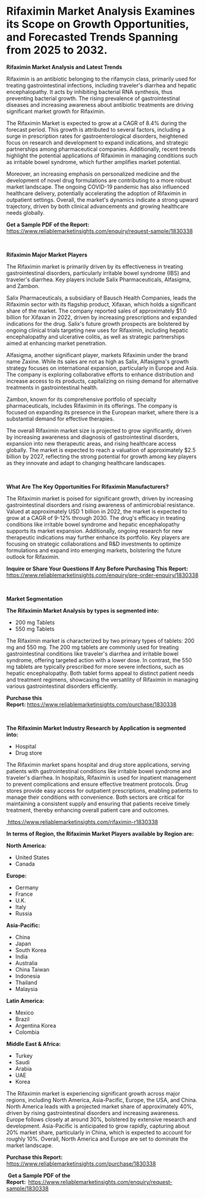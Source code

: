 <p><h1>Rifaximin Market Analysis Examines its Scope on Growth Opportunities, and Forecasted Trends Spanning from 2025 to 2032.</h1></p><p><strong>Rifaximin Market Analysis and Latest Trends</strong></p>
<p><p>Rifaximin is an antibiotic belonging to the rifamycin class, primarily used for treating gastrointestinal infections, including traveler's diarrhea and hepatic encephalopathy. It acts by inhibiting bacterial RNA synthesis, thus preventing bacterial growth. The rising prevalence of gastrointestinal diseases and increasing awareness about antibiotic treatments are driving significant market growth for Rifaximin.</p><p>The Rifaximin Market is expected to grow at a CAGR of 8.4% during the forecast period. This growth is attributed to several factors, including a surge in prescription rates for gastroenterological disorders, heightened focus on research and development to expand indications, and strategic partnerships among pharmaceutical companies. Additionally, recent trends highlight the potential applications of Rifaximin in managing conditions such as irritable bowel syndrome, which further amplifies market potential.</p><p>Moreover, an increasing emphasis on personalized medicine and the development of novel drug formulations are contributing to a more robust market landscape. The ongoing COVID-19 pandemic has also influenced healthcare delivery, potentially accelerating the adoption of Rifaximin in outpatient settings. Overall, the market's dynamics indicate a strong upward trajectory, driven by both clinical advancements and growing healthcare needs globally.</p></p>
<p><strong>Get a Sample PDF of the Report:&nbsp;</strong> <a href="https://www.reliablemarketinsights.com/enquiry/request-sample/1830338?utm_campaign=2193&utm_medium=2&utm_source=Github&utm_content=ia&utm_term=19042025&utm_id=rifaximin">https://www.reliablemarketinsights.com/enquiry/request-sample/1830338</a></p>
<p>&nbsp;</p>
<p><strong>Rifaximin Major Market Players</strong></p>
<p><p>The Rifaximin market is primarily driven by its effectiveness in treating gastrointestinal disorders, particularly irritable bowel syndrome (IBS) and traveler's diarrhea. Key players include Salix Pharmaceuticals, Alfasigma, and Zambon.</p><p>Salix Pharmaceuticals, a subsidiary of Bausch Health Companies, leads the Rifaximin sector with its flagship product, Xifaxan, which holds a significant share of the market. The company reported sales of approximately $1.0 billion for Xifaxan in 2022, driven by increasing prescriptions and expanded indications for the drug. Salix's future growth prospects are bolstered by ongoing clinical trials targeting new uses for Rifaximin, including hepatic encephalopathy and ulcerative colitis, as well as strategic partnerships aimed at enhancing market penetration.</p><p>Alfasigma, another significant player, markets Rifaximin under the brand name Zaxine. While its sales are not as high as Salix, Alfasigma's growth strategy focuses on international expansion, particularly in Europe and Asia. The company is exploring collaborative efforts to enhance distribution and increase access to its products, capitalizing on rising demand for alternative treatments in gastrointestinal health.</p><p>Zambon, known for its comprehensive portfolio of specialty pharmaceuticals, includes Rifaximin in its offerings. The company is focused on expanding its presence in the European market, where there is a substantial demand for effective therapies.</p><p>The overall Rifaximin market size is projected to grow significantly, driven by increasing awareness and diagnosis of gastrointestinal disorders, expansion into new therapeutic areas, and rising healthcare access globally. The market is expected to reach a valuation of approximately $2.5 billion by 2027, reflecting the strong potential for growth among key players as they innovate and adapt to changing healthcare landscapes.</p></p>
<p>&nbsp;</p>
<p><strong>What Are The Key Opportunities For Rifaximin Manufacturers?</strong></p>
<p><p>The Rifaximin market is poised for significant growth, driven by increasing gastrointestinal disorders and rising awareness of antimicrobial resistance. Valued at approximately USD 1 billion in 2022, the market is expected to grow at a CAGR of 9-12% through 2030. The drug's efficacy in treating conditions like irritable bowel syndrome and hepatic encephalopathy supports its market expansion. Additionally, ongoing research for new therapeutic indications may further enhance its portfolio. Key players are focusing on strategic collaborations and R&D investments to optimize formulations and expand into emerging markets, bolstering the future outlook for Rifaximin.</p></p>
<p><strong>Inquire or Share Your Questions If Any Before Purchasing This Report:</strong> <a href="https://www.reliablemarketinsights.com/enquiry/pre-order-enquiry/1830338?utm_campaign=2193&utm_medium=2&utm_source=Github&utm_content=ia&utm_term=19042025&utm_id=rifaximin">https://www.reliablemarketinsights.com/enquiry/pre-order-enquiry/1830338</a></p>
<p>&nbsp;</p>
<p><strong>Market Segmentation</strong></p>
<p><strong>The Rifaximin Market Analysis by types is segmented into:</strong></p>
<p><ul><li>200 mg Tablets</li><li>550 mg Tablets</li></ul></p>
<p><p>The Rifaximin market is characterized by two primary types of tablets: 200 mg and 550 mg. The 200 mg tablets are commonly used for treating gastrointestinal conditions like traveler's diarrhea and irritable bowel syndrome, offering targeted action with a lower dose. In contrast, the 550 mg tablets are typically prescribed for more severe infections, such as hepatic encephalopathy. Both tablet forms appeal to distinct patient needs and treatment regimens, showcasing the versatility of Rifaximin in managing various gastrointestinal disorders efficiently.</p></p>
<p><strong>Purchase this Report:&nbsp;</strong><a href="https://www.reliablemarketinsights.com/purchase/1830338?utm_campaign=2193&utm_medium=2&utm_source=Github&utm_content=ia&utm_term=19042025&utm_id=rifaximin">https://www.reliablemarketinsights.com/purchase/1830338</a></p>
<p>&nbsp;</p>
<p><strong>The Rifaximin Market Industry Research by Application is segmented into:</strong></p>
<p><ul><li>Hospital</li><li>Drug store</li></ul></p>
<p><p>The Rifaximin market spans hospital and drug store applications, serving patients with gastrointestinal conditions like irritable bowel syndrome and traveler's diarrhea. In hospitals, Rifaximin is used for inpatient management to prevent complications and ensure effective treatment protocols. Drug stores provide easy access for outpatient prescriptions, enabling patients to manage their conditions with convenience. Both sectors are critical for maintaining a consistent supply and ensuring that patients receive timely treatment, thereby enhancing overall patient care and outcomes.</p></p>
<p><a href="https://www.reliablemarketinsights.com/rifaximin-r1830338?utm_campaign=2193&utm_medium=2&utm_source=Github&utm_content=ia&utm_term=19042025&utm_id=rifaximin">&nbsp;https://www.reliablemarketinsights.com/rifaximin-r1830338</a></p>
<p><strong>In terms of Region, the Rifaximin Market Players available by Region are:</strong></p>
<p>
    <p> <strong> North America: </strong>
        <ul>
            <li>United States</li>
            <li>Canada</li>
        </ul>
        </p> 
    <p> <strong> Europe: </strong>
        <ul>
            <li>Germany</li>
            <li>France</li>
            <li>U.K.</li>
            <li>Italy</li>
            <li>Russia</li>
        </ul>
        </p> 
    <p> <strong> Asia-Pacific: </strong>
        <ul>
            <li>China</li>
            <li>Japan</li>
            <li>South Korea</li>
            <li>India</li>
            <li>Australia</li>
            <li>China Taiwan</li>
            <li>Indonesia</li>
            <li>Thailand</li>
            <li>Malaysia</li>
        </ul>
        </p> 
    <p> <strong> Latin America: </strong>
        <ul>
            <li>Mexico</li>
            <li>Brazil</li>
            <li>Argentina Korea</li>
            <li>Colombia</li>
        </ul>
        </p> 
    <p> <strong> Middle East & Africa: </strong>
        <ul>
            <li>Turkey</li>
            <li>Saudi</li>
            <li>Arabia</li>
            <li>UAE</li>
            <li>Korea</li>
        </ul>
    </p>
    </p>
<p><p>The Rifaximin market is experiencing significant growth across major regions, including North America, Asia-Pacific, Europe, the USA, and China. North America leads with a projected market share of approximately 40%, driven by rising gastrointestinal disorders and increasing awareness. Europe follows closely at around 30%, bolstered by extensive research and development. Asia-Pacific is anticipated to grow rapidly, capturing about 20% market share, particularly in China, which is expected to account for roughly 10%. Overall, North America and Europe are set to dominate the market landscape.</p></p>
<p><strong>Purchase this Report: </strong><a href="https://www.reliablemarketinsights.com/purchase/1830338?utm_campaign=2193&utm_medium=2&utm_source=Github&utm_content=ia&utm_term=19042025&utm_id=rifaximin">https://www.reliablemarketinsights.com/purchase/1830338</a></p>
<p>&nbsp;<strong>Get a Sample PDF of the Report:&nbsp;&nbsp;</strong><a href="https://www.reliablemarketinsights.com/enquiry/request-sample/1830338?utm_campaign=2193&utm_medium=2&utm_source=Github&utm_content=ia&utm_term=19042025&utm_id=rifaximin">https://www.reliablemarketinsights.com/enquiry/request-sample/1830338</a></p>
<p><strong></strong></p>
<p><p></p><p></p><p></p></p>